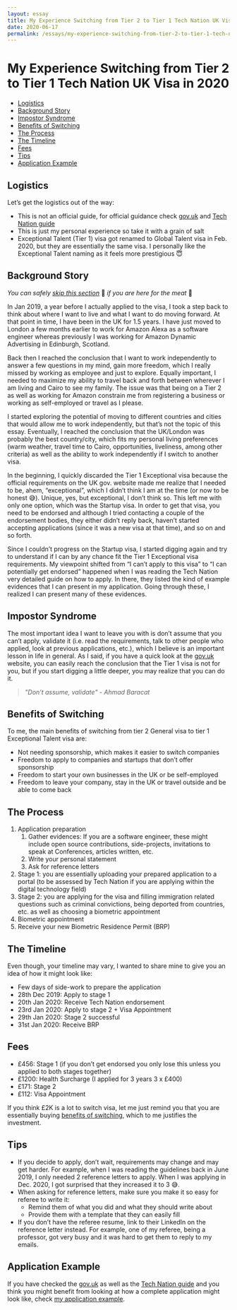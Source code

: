 ```yaml
---
layout: essay
title: My Experience Switching from Tier 2 to Tier 1 Tech Nation UK Visa in 2020
date: 2020-06-17
permalink: /essays/my-experience-switching-from-tier-2-to-tier-1-tech-nation-exceptional-talent-uk-visa-in-2020
---
```


# My Experience Switching from Tier 2 to Tier 1 Tech Nation UK Visa in 2020

- [Logistics](#logistics)
- [Background Story](#background-story)
- [Impostor Syndrome](#impostor-syndrome)
- [Benefits of Switching](#benefits-of-switching)
- [The Process](#the-process)
- [The Timeline](#the-timeline)
- [Fees](#fees)
- [Tips](#tips)
- [Application Example](#application-example)

## Logistics

Let’s get the logistics out of the way:

- This is not an official guide, for official guidance check [gov.uk](https://www.gov.uk/global-talent) and [Tech Nation guide](https://technation.io/visa-tech-nation-visa-guide/)
- This is just my personal experience so take it with a grain of salt
- Exceptional Talent (Tier 1) visa got renamed to Global Talent visa in Feb. 2020, but they are essentially the same visa. I personally like the Exceptional Talent naming as it feels more prestigious 😇

## Background Story

_You can safely [skip this section](#impostor-syndrome)_ 🥱 _if you are here for the meat_ 🍖

In Jan 2019, a year before I actually applied to the visa, I took a step back to think about where I want to live and what I want to do moving forward. At that point in time, I have been in the UK for 1.5 years. I have just moved to London a few months earlier to work for Amazon Alexa as a software engineer whereas previously I was working for Amazon Dynamic Advertising in Edinburgh, Scotland.

Back then I reached the conclusion that I want to work independently to answer a few questions in my mind, gain more freedom, which I really missed by working as employee and just to explore. Equally important, I needed to maximize my ability to travel back and forth between wherever I am living and Cairo to see my family. The issue was that being on a Tier 2 as well as working for Amazon constrain me from registering a business or working as self-employed or travel as I please.

I started exploring the potential of moving to different countries and cities that would allow me to work independently, but that’s not the topic of this essay. Eventually, I reached the conclusion that the UK/London was probably the best country/city, which fits my personal living preferences (warm weather, travel time to Cairo, opportunities, liveliness, among other criteria) as well as the ability to work independently if I switch to another visa.

In the beginning, I quickly discarded the Tier 1 Exceptional visa because the official requirements on the UK gov. website made me realize that I needed to be, ahem, “exceptional”, which I didn’t think I am at the time (or now to be honest 😅). Unique, yes, but exceptional, I don’t think so. This left me with only one option, which was the Startup visa. In order to get that visa, you need to be endorsed and although I tried contacting a couple of the endorsement bodies, they either didn’t reply back, haven’t started accepting applications (since it was a new visa at that time), and so on and so forth.

Since I couldn’t progress on the Startup visa, I started digging again and try to understand if I can by any chance fit the Tier 1 Exceptional visa requirements. My viewpoint shifted from “I can’t apply to this visa” to “I can potentially get endorsed” happened when I was reading the Tech Nation very detailed guide on how to apply. In there, they listed the kind of example evidences that I can present in my application. Going through these, I realized I can present many of these evidences.

## Impostor Syndrome

The most important idea I want to leave you with is don’t assume that you can’t apply, validate it (i.e. read the requirements, talk to other people who applied, look at previous applications, etc.), which I believe is an important lesson in life in general. As I said, if you have a quick look at the [gov.uk](https://www.gov.uk/global-talent) website, you can easily reach the conclusion that the Tier 1 visa is not for you, but if you start digging a little deeper, you may realize that you can do it.

> _"Don’t assume, validate" - Ahmad Baracat_

## Benefits of Switching

To me, the main benefits of switching from tier 2 General visa to tier 1 Exceptional Talent visa are:

- Not needing sponsorship, which makes it easier to switch companies
- Freedom to apply to companies and startups that don’t offer sponsorship
- Freedom to start your own businesses in the UK or be self-employed
- Freedom to leave your company, stay in the UK or travel outside and be able to come back

## The Process

1. Application preparation
   1. Gather evidences: If you are a software engineer, these might include open source contributions, side-projects, invitations to speak at Conferences, articles written, etc.
   2. Write your personal statement
   3. Ask for reference letters
2. Stage 1: you are essentially uploading your prepared application to a portal (to be assessed by Tech Nation if you are applying within the digital technology field)
3. Stage 2: you are applying for the visa and filling immigration related questions such as criminal convictions, being deported from countries, etc. as well as choosing a biometric appointment
4. Biometric appointment
5. Receive your new Biometric Residence Permit (BRP)

## The Timeline

Even though, your timeline may vary, I wanted to share mine to give you an idea of how it might look like:

- Few days of side-work to prepare the application
- 28th Dec 2019: Apply to stage 1
- 20th Jan 2020: Receive Tech Nation endorsement
- 23rd Jan 2020: Apply to stage 2 + Visa Appointment
- 29th Jan 2020: Stage 2 successful
- 31st Jan 2020: Receive BRP

## Fees

- £456: Stage 1 (if you don’t get endorsed you only lose this unless you applied to both stages together)
- £1200: Health Surcharge (I applied for 3 years 3 x £400)
- £171: Stage 2
- £112: Visa Appointment

If you think £2K is a lot to switch visa, let me just remind you that you are essentially buying [benefits of switching](#benefits-of-switching), which to me justifies the investment.

## Tips

- If you decide to apply, don’t wait, requirements may change and may get harder. For example, when I was reading the guidelines back in June 2019, I only needed 2 reference letters to apply. When I was applying in Dec. 2020, I got surprised that they increased it to 3 😅.
- When asking for reference letters, make sure you make it so easy for referee to write it:
  - Remind them of what you did and what they should write about
  - Provide them with a template that they can easily fill
- If you don’t have the referee resume, link to their LinkedIn on the reference letter instead. For example, one of my referee, being a professor, got very busy and it was hard to get them to reply to my emails.

## Application Example

If you have checked the [gov.uk](https://www.gov.uk/global-talent) as well as the [Tech Nation guide](https://technation.io/visa-tech-nation-visa-guide/) and you think you might benefit from looking at how a complete application might look like, check [my application example](https://gumroad.com/l/tech-nation-application-example/sale).
